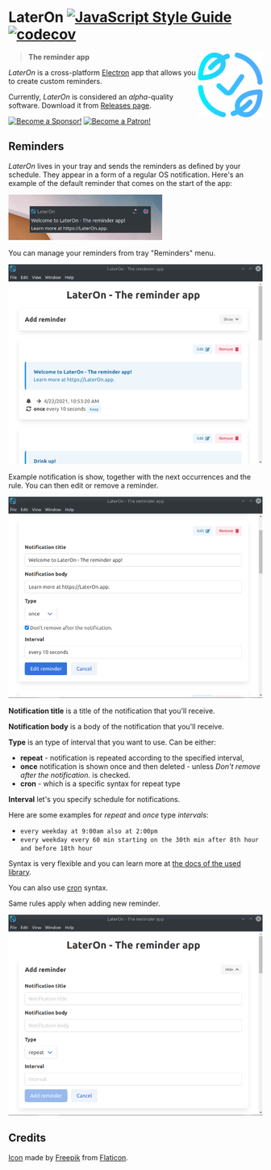 # LaterOn [![JavaScript Style Guide](https://img.shields.io/badge/code%20style-standard-brightgreen.svg)](http://standardjs.com/) [![codecov](https://codecov.io/gh/hovancik/later-on/branch/master/graph/badge.svg)](https://codecov.io/gh/hovancik/later-on)

<img src="later-on.png" align="right" alt="LaterOn logo">

> **The reminder app**

*LaterOn* is a cross-platform [Electron](https://www.electronjs.org/) app that allows you to create custom reminders.

Currently, *LaterOn* is considered an *alpha*-quality software. Download it from [Releases page](https://github.com/hovancik/later-on/releases).

[![Become a Sponsor!](https://img.shields.io/static/v1?label=Sponsor&message=%E2%9D%A4&logo=GitHub&color=success)](https://github.com/sponsors/hovancik) [![Become a Patron!](https://img.shields.io/static/v1?label=Sponsor&message=%E2%9D%A4&logo=Patreon&color=success)](https://www.patreon.com/hovancik)

## Reminders

*LaterOn* lives in your tray and sends the reminders as defined by your schedule. They appear in a form of a regular OS notification. Here's an example of the default reminder that comes on the start of the app:

<img src="notification.png" alt="LaterOn notification" height="90">

You can manage your reminders from tray "Reminders" menu.

<img src="reminders.png" alt="LaterOn">

Example notification is show, together with the next occurrences and the rule. You can then edit or remove a reminder.

<img src="edit-reminder.png" alt="LaterOn">

**Notification title** is a title of the notification that you'll receive.

**Notification body** is a body of the notification that you'll receive.

**Type** is an type of interval that you want to use. Can be either:
  - **repeat** - notification is repeated according to the specified interval,
  - **once** notification is shown once and then deleted - unless *Don't remove after the notification.* is checked.
  - **cron** - which is a specific syntax for repeat type

**Interval** let's you specify schedule for notifications.

Here are some examples for *repeat* and *once* type *intervals*:
- `every weekday at 9:00am also at 2:00pm`
- `every weekday every 60 min starting on the 30th min after 8th hour and before 18th hour`

Syntax is very flexible and you can learn more at [the docs of the used library](https://breejs.github.io/later/parsers.html#text).

You can also use [cron](https://breejs.github.io/later/parsers.html#cron) syntax.

Same rules apply when adding new reminder.

<img src="new-reminder.png" alt="LaterOn">

## Credits

[Icon](https://www.flaticon.com/free-icon/ecology_2768313) made by [Freepik](http://www.freepik.com/) from [Flaticon](https://www.flaticon.com/).
